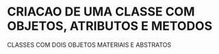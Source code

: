 # CRIACAO DE UMA CLASSE COM OBJETOS, ATRIBUTOS E METODOS 
 CLASSES COM DOIS OBJETOS MATERIAIS E ABSTRATOS 
